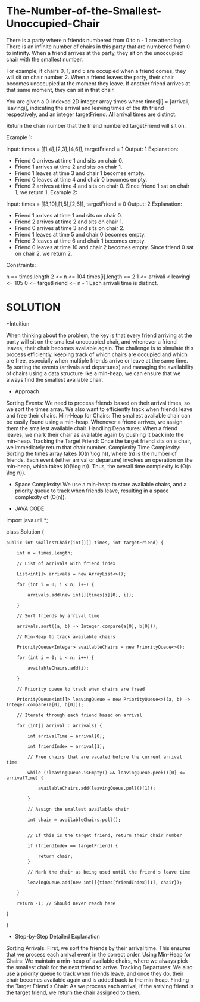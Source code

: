# The-Number-of-the-Smallest-Unoccupied-Chair

There is a party where n friends numbered from 0 to n - 1 are attending. There is an infinite number of chairs in this party that are numbered from 0 to infinity. When a friend arrives at the party, they sit on the unoccupied chair with the smallest number.

For example, if chairs 0, 1, and 5 are occupied when a friend comes, they will sit on chair number 2.
When a friend leaves the party, their chair becomes unoccupied at the moment they leave. If another friend arrives at that same moment, they can sit in that chair.

You are given a 0-indexed 2D integer array times where times[i] = [arrivali, leavingi], indicating the arrival and leaving times of the ith friend respectively, and an integer targetFriend. All arrival times are distinct.

Return the chair number that the friend numbered targetFriend will sit on.

 

Example 1:

Input: times = [[1,4],[2,3],[4,6]], targetFriend = 1
Output: 1
Explanation: 
- Friend 0 arrives at time 1 and sits on chair 0.
- Friend 1 arrives at time 2 and sits on chair 1.
- Friend 1 leaves at time 3 and chair 1 becomes empty.
- Friend 0 leaves at time 4 and chair 0 becomes empty.
- Friend 2 arrives at time 4 and sits on chair 0.
Since friend 1 sat on chair 1, we return 1.
Example 2:

Input: times = [[3,10],[1,5],[2,6]], targetFriend = 0
Output: 2
Explanation: 
- Friend 1 arrives at time 1 and sits on chair 0.
- Friend 2 arrives at time 2 and sits on chair 1.
- Friend 0 arrives at time 3 and sits on chair 2.
- Friend 1 leaves at time 5 and chair 0 becomes empty.
- Friend 2 leaves at time 6 and chair 1 becomes empty.
- Friend 0 leaves at time 10 and chair 2 becomes empty.
Since friend 0 sat on chair 2, we return 2.
 

Constraints:

n == times.length
2 <= n <= 104
times[i].length == 2
1 <= arrivali < leavingi <= 105
0 <= targetFriend <= n - 1
Each arrivali time is distinct.


# SOLUTION

*Intuition

When thinking about the problem, the key is that every friend arriving at the party will sit on the smallest unoccupied chair, and whenever a friend leaves, their chair becomes available again. The challenge is to simulate this process efficiently, keeping track of which chairs are occupied and which are free, especially when multiple friends arrive or leave at the same time. By sorting the events (arrivals and departures) and managing the availability of chairs using a data structure like a min-heap, we can ensure that we always find the smallest available chair.

* Approach
  
Sorting Events: We need to process friends based on their arrival times, so we sort the times array. We also want to efficiently track when friends leave and free their chairs.
Min-Heap for Chairs: The smallest available chair can be easily found using a min-heap. Whenever a friend arrives, we assign them the smallest available chair.
Handling Departures: When a friend leaves, we mark their chair as available again by pushing it back into the min-heap.
Tracking the Target Friend: Once the target friend sits on a chair, we immediately return that chair number.
Complexity
Time Complexity:
Sorting the times array takes (O(n \log n)), where (n) is the number of friends. Each event (either arrival or departure) involves an operation on the min-heap, which takes (O(\log n)). Thus, the overall time complexity is (O(n \log n)).

* Space Complexity:
We use a min-heap to store available chairs, and a priority queue to track when friends leave, resulting in a space complexity of (O(n)).

* JAVA CODE
  
import java.util.*;

class Solution {

    public int smallestChair(int[][] times, int targetFriend) {
    
        int n = times.length;
        
        // List of arrivals with friend index
        
        List<int[]> arrivals = new ArrayList<>();
        
        for (int i = 0; i < n; i++) {
        
            arrivals.add(new int[]{times[i][0], i});
            
        }
        
        // Sort friends by arrival time
        
        arrivals.sort((a, b) -> Integer.compare(a[0], b[0]));
        
        // Min-Heap to track available chairs
        
        PriorityQueue<Integer> availableChairs = new PriorityQueue<>();
        
        for (int i = 0; i < n; i++) {
        
            availableChairs.add(i);
            
        }

        // Priority queue to track when chairs are freed
        
        PriorityQueue<int[]> leavingQueue = new PriorityQueue<>((a, b) -> Integer.compare(a[0], b[0]));
        
        // Iterate through each friend based on arrival
        
        for (int[] arrival : arrivals) {
        
            int arrivalTime = arrival[0];
            
            int friendIndex = arrival[1];
            
            // Free chairs that are vacated before the current arrival time
            
            while (!leavingQueue.isEmpty() && leavingQueue.peek()[0] <= arrivalTime) {
            
                availableChairs.add(leavingQueue.poll()[1]);
                
            }
            
            // Assign the smallest available chair
            
            int chair = availableChairs.poll();
            
            
            // If this is the target friend, return their chair number
            
            if (friendIndex == targetFriend) {
            
                return chair;
            }
            
            // Mark the chair as being used until the friend's leave time
            
            leavingQueue.add(new int[]{times[friendIndex][1], chair});
            
        }
        
        return -1; // Should never reach here
        
    }
    
}

* Step-by-Step Detailed Explanation

Sorting Arrivals: First, we sort the friends by their arrival time. This ensures that we process each arrival event in the correct order.
Using Min-Heap for Chairs: We maintain a min-heap of available chairs, where we always pick the smallest chair for the next friend to arrive.
Tracking Departures: We also use a priority queue to track when friends leave, and once they do, their chair becomes available again and is added back to the min-heap.
Finding the Target Friend's Chair: As we process each arrival, if the arriving friend is the target friend, we return the chair assigned to them.
